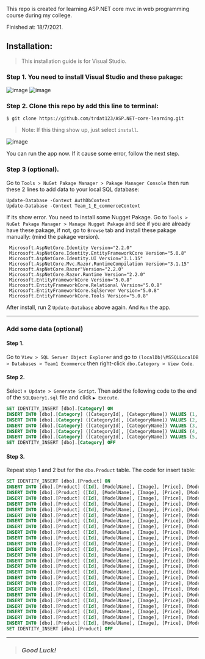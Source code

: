 This repo is created for learning ASP.NET core mvc in web programming course during my college.

Finished at: 18/7/2021.

## **Installation**:

> This installation guide is for Visual Studio.

### Step 1. You need to install Visual Studio and these pakage:

![image](https://user-images.githubusercontent.com/71772138/126350505-fabaac4b-a938-4239-aacf-32f6b87fb882.png)
![image](https://user-images.githubusercontent.com/71772138/126350631-b95188d1-1101-4235-b6f8-c0eb0b089ed7.png)

### Step 2. Clone this repo by add this line to terminal:

```
$ git clone https://github.com/trdat123/ASP.NET-core-learning.git

```

> Note: If this thing show up, just select `install`.

![image](https://user-images.githubusercontent.com/71772138/126356562-05f65bb4-b0f6-4935-97f3-62a78d0175ce.png)

You can run the app now. If it cause some error, follow the next step.

### Step 3 (optional). 

Go to `Tools > NuGet Pakage Manager > Pakage Manager Console` then run these 2 lines to add data to your local SQL database:

```
Update-Database -Context AuthDbContext
Update-Database -Context Team_1_E_commerceContext
```
If its show error. You need to install some Nugget Pakage. Go to `Tools > NuGet Pakage Manager > Manage Nugget Pakage` and see if you are already have these pakage, if not, go to `Browse` tab and install these pakage manually: (mind the pakage version).

```
 Microsoft.AspNetCore.Identity Version="2.2.0"
 Microsoft.AspNetCore.Identity.EntityFrameworkCore Version="5.0.8"
 Microsoft.AspNetCore.Identity.UI Version="3.1.15"
 Microsoft.AspNetCore.Mvc.Razor.RuntimeCompilation Version="3.1.15"
 Microsoft.AspNetCore.Razor"Version="2.2.0"
 Microsoft.AspNetCore.Razor.Runtime Version="2.2.0"
 Microsoft.EntityFrameworkCore Version="5.0.8"
 Microsoft.EntityFrameworkCore.Relational Version="5.0.8"
 Microsoft.EntityFrameworkCore.SqlServer Version="5.0.8"
 Microsoft.EntityFrameworkCore.Tools Version="5.0.8"
```
After install, run 2 `Update-Database` above again. And `Run` the app. 

------
### Add some data (optional)
#### **Step 1.**
Go to `View > SQL Server Object Explorer` and go to `(localDb)\MSSQLLocalDB > Databases > Team1 Ecommerce` then right-click `dbo.Category > View Code`.
#### **Step 2.**
Select `⬆️ Update > Generate Script`. Then add the following code to the end of the `SQLQuery1.sql` file and click `▶️ Execute`.
```sql
SET IDENTITY_INSERT [dbo].[Category] ON
INSERT INTO [dbo].[Category] ([CategoryId], [CategoryName]) VALUES (1, N'Apple Iphone Series')
INSERT INTO [dbo].[Category] ([CategoryId], [CategoryName]) VALUES (2, N'Samsung')
INSERT INTO [dbo].[Category] ([CategoryId], [CategoryName]) VALUES (3, N'Xiaomi')
INSERT INTO [dbo].[Category] ([CategoryId], [CategoryName]) VALUES (4, N'Oppo')
INSERT INTO [dbo].[Category] ([CategoryId], [CategoryName]) VALUES (5, N'Realme')
SET IDENTITY_INSERT [dbo].[Category] OFF
```
#### **Step 3.**
Repeat step 1 and 2 but for the `dbo.Product` table. The code for insert table:
```sql
SET IDENTITY_INSERT [dbo].[Product] ON
INSERT INTO [dbo].[Product] ([Id], [ModelName], [Image], [Price], [ModelType], [CategoryId], [Quantity]) VALUES (11, N'Điện thoại OPPO Reno5', N'oppo-reno5-bac.jpg', 8080000, N'128GB', 4, 10)
INSERT INTO [dbo].[Product] ([Id], [ModelName], [Image], [Price], [ModelType], [CategoryId], [Quantity]) VALUES (14, N'Điện thoại iPhone XR 64GB', N'iphone-xr-do.jpg', 14990000, N'64GB', 1, 10)
INSERT INTO [dbo].[Product] ([Id], [ModelName], [Image], [Price], [ModelType], [CategoryId], [Quantity]) VALUES (15, N'Điện thoại Realme 8 5G', N'realme-8-5g-xanh.jpg', 7430000, N'128GB', 5, 10)
INSERT INTO [dbo].[Product] ([Id], [ModelName], [Image], [Price], [ModelType], [CategoryId], [Quantity]) VALUES (18, N'Samsung Galaxy A52', N'samsung-galaxy-a52-den210926682.jpg', 8640000, N'128GB', 2, 10)
INSERT INTO [dbo].[Product] ([Id], [ModelName], [Image], [Price], [ModelType], [CategoryId], [Quantity]) VALUES (19, N'Điện thoại Xiaomi POCO X3 NFC', N'xiaomi-redmi-note-10-5g-bac211504464.jpg', 5770000, N'128GB', 3, 10)
INSERT INTO [dbo].[Product] ([Id], [ModelName], [Image], [Price], [ModelType], [CategoryId], [Quantity]) VALUES (20, N'Điện thoại Samsung Galaxy S21', N'samsung-galaxy-s21-trang211728503.jpg', 14990000, N'128GB', 2, 10)
INSERT INTO [dbo].[Product] ([Id], [ModelName], [Image], [Price], [ModelType], [CategoryId], [Quantity]) VALUES (21, N'Điện thoại iPhone 12 Pro Max', N'iphone-12-pro-max-xam211849265.jpg', 30590000, N'128GB', 1, 10)
INSERT INTO [dbo].[Product] ([Id], [ModelName], [Image], [Price], [ModelType], [CategoryId], [Quantity]) VALUES (22, N'Điện thoại iPhone 11', N'iphone-11-do212013678.jpg', 19990000, N'128GB', 1, 10)
INSERT INTO [dbo].[Product] ([Id], [ModelName], [Image], [Price], [ModelType], [CategoryId], [Quantity]) VALUES (23, N'Điện thoại iPhone SE', N'iphone-se-64gb-2020-trang212134299.jpg', 12490000, N'64GB', 1, 10)
INSERT INTO [dbo].[Product] ([Id], [ModelName], [Image], [Price], [ModelType], [CategoryId], [Quantity]) VALUES (24, N'Điện thoại Xiaomi Redmi Note 10', N'xiaomi-redmi-note-10212505507.jpg', 4820000, N'128GB', 3, 10)
INSERT INTO [dbo].[Product] ([Id], [ModelName], [Image], [Price], [ModelType], [CategoryId], [Quantity]) VALUES (26, N'Điện thoại OPPO A74', N'oppo-a74-xanh-duong.jpg', 6220000, N'128GB', 4, 10)
INSERT INTO [dbo].[Product] ([Id], [ModelName], [Image], [Price], [ModelType], [CategoryId], [Quantity]) VALUES (27, N'Điện thoại Samsung Galaxy A20s', N'samsung-galaxy-a20s-den213959686.jpg', 4890000, N'64GB', 2, 10)
INSERT INTO [dbo].[Product] ([Id], [ModelName], [Image], [Price], [ModelType], [CategoryId], [Quantity]) VALUES (28, N'Điện thoại Samsung Galaxy A12', N'samsung-galaxy-a12-xanh-211951030.jpg', 4290000, N'128GB', 2, 10)
INSERT INTO [dbo].[Product] ([Id], [ModelName], [Image], [Price], [ModelType], [CategoryId], [Quantity]) VALUES (29, N'Điện thoại iPhone 12 mini', N'iphone-12-mini-xanh-duong212137301.jpg', 18990000, N'64GB', 1, 10)
INSERT INTO [dbo].[Product] ([Id], [ModelName], [Image], [Price], [ModelType], [CategoryId], [Quantity]) VALUES (30, N'Điện thoại Samsung Galaxy A31', N'samsung-galaxy-a31212403291.jpg', 5340000, N'128GB', 2, 10)
INSERT INTO [dbo].[Product] ([Id], [ModelName], [Image], [Price], [ModelType], [CategoryId], [Quantity]) VALUES (31, N'Điện thoại Xiaomi Redmi Note 9S', N'xiaomi-redmi-note-9s212633805.jpg', 5190000, N'128GB', 3, 10)
INSERT INTO [dbo].[Product] ([Id], [ModelName], [Image], [Price], [ModelType], [CategoryId], [Quantity]) VALUES (32, N'Điện thoại Xiaomi Redmi Note 10S', N'xiaomi-redmi-note-10s-xam212742993.jpg', 6490000, N'128GB', 3, 10)
INSERT INTO [dbo].[Product] ([Id], [ModelName], [Image], [Price], [ModelType], [CategoryId], [Quantity]) VALUES (33, N'Điện thoại Xiaomi Redmi Note 9 ', N'xiaomi-redmi-note-9-xam212903162.jpg', 3490000, N'128GB', 3, 10)
INSERT INTO [dbo].[Product] ([Id], [ModelName], [Image], [Price], [ModelType], [CategoryId], [Quantity]) VALUES (34, N'Điện thoại OPPO A94', N'oppo-a94-den213126045.jpg', 7150000, N'128GB', 4, 10)
INSERT INTO [dbo].[Product] ([Id], [ModelName], [Image], [Price], [ModelType], [CategoryId], [Quantity]) VALUES (35, N'Điện thoại OPPO A54', N'oppo-a54-xanh213307561.jpg', 4360000, N'128GB', 4, 10)
INSERT INTO [dbo].[Product] ([Id], [ModelName], [Image], [Price], [ModelType], [CategoryId], [Quantity]) VALUES (36, N'Điện thoại OPPO A15', N'oppo-a15-den213417833.jpg', 3240000, N'32GB', 4, 10)
INSERT INTO [dbo].[Product] ([Id], [ModelName], [Image], [Price], [ModelType], [CategoryId], [Quantity]) VALUES (37, N'Điện thoại Realme C25s', N'realme-c25s-xanh213618093.jpg', 4640000, N'128GB', 5, 10)
INSERT INTO [dbo].[Product] ([Id], [ModelName], [Image], [Price], [ModelType], [CategoryId], [Quantity]) VALUES (38, N'Điện thoại Realme C17', N'realme-c17-xanh213714637.jpg', 4920000, N'128GB', 5, 10)
INSERT INTO [dbo].[Product] ([Id], [ModelName], [Image], [Price], [ModelType], [CategoryId], [Quantity]) VALUES (39, N'Điện thoại Realme 8 Pro', N'realme-8-pro-den213824914.jpg', 8080000, N'128GB', 5, 10)
INSERT INTO [dbo].[Product] ([Id], [ModelName], [Image], [Price], [ModelType], [CategoryId], [Quantity]) VALUES (40, N'Điện thoại Realme 6 Pro', N'realme-6-pro-mau-do213932510.jpg', 6990000, N'128GB', 5, 10)
SET IDENTITY_INSERT [dbo].[Product] OFF
```
------
> ### *Good Luck!*
